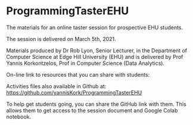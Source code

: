 # ProgrammingTasterEHU
The materials for an online taster session for prospective EHU students.

The session is delivered on March 5th, 2021.

Materials produced by Dr Rob Lyon, Senior Lecturer, in the Department of Computer Science at Edge Hill University (EHU)
and is delivered by Prof Yannis Korkontzelos, Prof in Computer Science (Data Analytics).

On-line link to resources that you can share with students:

Activities files also available in Github at: https://github.com/yannisKork/ProgrammingTasterEHU

To help get students going, you can share the GitHub link with them. This allows them to get access to the session document and Google Colab notebook.
